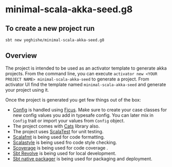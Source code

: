 minimal-scala-akka-seed.g8
=========================

## To create a new project run

```
sbt new yeghishe/minimal-scala-akka-seed.g8
```

## Overview
The project is intended to be used as an activator template to generate akka projects.
From the command line, you can execute `activator new <YOUR PROJECT NAME> minimal-scala-akka-seed` to generate a project. From activator UI find the template named `minimal-scala-akka-seed` and generate your project using it.

Once the project is generated you get few things out of the box:
* [Config](https://github.com/yeghishe/minimal-scala-akka-http-seed/blob/master/src/main/scala/io/github/yeghishe/Config.scala) is handled using [Ficus](https://github.com/ceedubs/ficus). Make sure to create your case classes for new config values you add in typesafe config. You can later mix in `Config` trait or import your values from `Config` object.
* The project comes with [Cats](http://typelevel.org/cats/) library also.
* The project uses [ScalaTest](http://www.scalatest.org/) for unit testing.
* [Scalafmt](https://github.com/olafurpg/scalafmt) is being used for code formatting.
* [Scalastyle](http://www.scalastyle.org/) is being used fro code style checking.
* [Scoverage](https://github.com/scoverage/sbt-scoverage) is being used for code coverage .
* [Sbt Revolve](https://github.com/spray/sbt-revolver) is being used for local development.
* [Sbt native packager](https://github.com/sbt/sbt-native-packager) is being used  for packaging and deployment.

